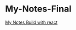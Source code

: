 # My-Notes-Final
<a href="https://samarayadi.github.io/My-Notes-React/">My Notes Build with react</a>
